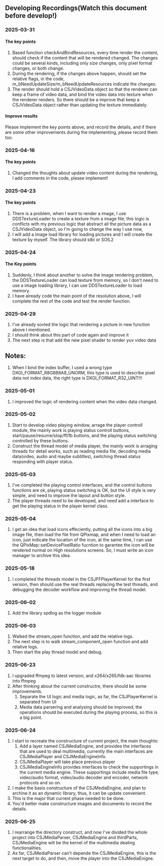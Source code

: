 ## Developing Recordings(Watch this document before develop!)

### 2025-03-31
#### The key points
1. Based function checkAndBindResources, every time render the content, should check if the content that will be rendered changed. The changes could be several kinds, including only size changes, only pixel format changes, or both change.
2. During the rendering, if the changes above happen, should set the relative flags, in the code, m_bNeedUpdateSize/m_bNeedUpdateResources indicate the changes.
3. The render should hold a CSJVideoData object so that the renderer can keep a frame of video data, and bind the video data into texture when the renderer renders. So there should be a improve that keep a CSJVideoData object rather than updating the texture immediately.

#### Improve results
Please implement the key points above, and record the details, and if there are some other improvements during the implementing, please record them too.

### 2025-04-16
#### The key points
1. Changed the thoughts about update video content during the rendering, I add comments in the code, please implement!

### 2025-04-23
#### The key points
1. There is a problem, when I want to render a image, I use DDSTextureLoader to create a texture from a image file, this logic is conflicts with my previous logic that abstract all the picture data as a CSJVideoData object, so I'm going to change the way I use now,
2. I will add a image load library for loading pictures and I will create the texture by myself. The library should stbi or SOIL2

### 2025-04-24
#### The Key points
1. Suddenly, I think about another to solve the image rendering problem, the DDSTextureLoader can load texture from memory, so I don't need to use a image loading library, I can use DDSTextureLoader to load memory.
2. I have already code the main point of the resolution above, I will complete the rest of the code and test the render function.

### 2025-04-29
1. I've already sovled the logic that rendering a picture in new function above I mentioned.
2. I should think about this part of code again and improve it
3. The next step is that add the new pixel shader to render yuv video data

## Notes:
1. When I bind the index buffer, I used a wrong type DXGI_FORMAT_R8G8B8A8_UNORM, this type is used to describe pixel data not index data, the right type is DXGI_FORMAT_R32_UINT!!!

### 2025-05-01
1. I improved the logic of rendering content when the video data changed.

### 2025-05-02
1. Start to develop video playing window, arrage the player controll module, the mainly work is playing status controll buttons, start/pause/resume/stop/ff/fb buttons, and the playing status switching controlled by these buttons.
2. Construct the thread model of media player, the mainly work is arraging threads for detail works, such as reading media file, decoding media data(video, audio and maybe subtitles), switching thread status responding with player status.

### 2025-05-03
1. I've completed the playing control interfaces, and the control buttons functions are ok, playing status switching is OK, but the UI style is very simple, and need to improve the layout and button style.
2. The player threads need to be developed, and need add a interface to get the playing status in the player kernel class.

### 2025-05-04
1. I get an idea that load icons effeciently, putting all the icons into a big image file, then load the file from QPixmap, and when I need to load an icon, just indicate the location of the icon, at the same time, I can use the QPixMap::setDevicePixelRatio fucntion to garantee the icon will be rendered normal on High resolutions screens. So, I must write an icon manager to archive this idea. 

### 2025-05-18
1. I completed the threads model in the CSJFFPlayerKernel for the first version, then should use the real threads replacing the test threads, and debugging the decoder workflow and improving the thread model.

### 2025-06-02
1. Add the library spdlog as the logger module

### 2025-06-03
1. Walked the stream_open function, and add the relative logs.
2. The next step is to walk stream_component_open function and add relative logs.
3. Then start the play thread model and debug.

### 2025-06-23
1. I upgraded ffmpeg to latest version, and x264/x265/fdk-aac libraries into ffmpeg
2. After thinking about the current constructre, there should be some improvements.
    1. Separate the UI logic and media logic, as far, the CSJPlayerKernel is separated from UI
    2. Media data parsering and analysing should be improved, the operations should be executed during the playing process, so this is a big point.

### 2025-06-24
1. I start to recreate the constructure of current project, the main thoughts:
    1. Add a layer named CSJMediaEngine, and provides the interfaces that are used to deal multimedia, currently the main interfaces are CSJMediaPlayer and CSJMediaEngineInfo. 
    2. CSJMediaPlayer will take place previous player
    3. CSJMediaEngineInfo provides interfaces to check the supportings in the current media engine. These supportings include media file type, video/audio format, video/audio decoder and encoder, network protocols and so on.
2. I make the basis constructure of the CSJMediaEngine, and plan to archine it as an dynamic library, thus, it can be update convenient.
3. This is the major that current phase needed to be done.
4. You'd better make constructure images and documents to record the details.

### 2025-06-25
1. I rearrange the directory construct, and now I've divided the whole project into CSJMediaParser, CSJMediaEngine and thirdParts, CSJMediaEngine will be the kernel of the multimedia dealing functionalities.
2. As far, CSJMediaParser can't depende the CSJMediaEngine, this is the next target to do, and then, move the player into the CSJMediaEnigne.